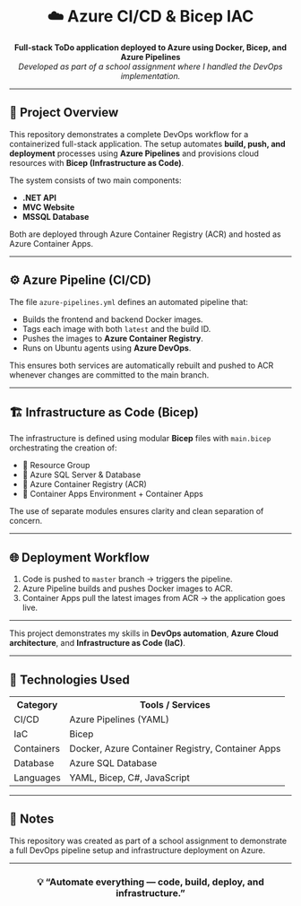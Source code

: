 <h1 align="center">☁️ Azure CI/CD & Bicep IAC</h1>

<p align="center">
  <strong>Full-stack ToDo application deployed to Azure using Docker, Bicep, and Azure Pipelines</strong><br>
  <em>Developed as part of a school assignment where I handled the DevOps implementation.</em>
</p>

---

<h2>📘 Project Overview</h2>

<p>
This repository demonstrates a complete DevOps workflow for a containerized full-stack application.
The setup automates <strong>build, push, and deployment</strong> processes using <strong>Azure Pipelines</strong> and provisions cloud resources with <strong>Bicep (Infrastructure as Code)</strong>.
</p>

<p>
The system consists of two main components:
<ul>
  <li><strong>.NET API</strong></li>
  <li><strong>MVC Website</strong></li>
  <li><strong>MSSQL Database</strong></li>
</ul>
Both are deployed through Azure Container Registry (ACR) and hosted as Azure Container Apps.
</p>

---

<h2>⚙️ Azure Pipeline (CI/CD)</h2>

<p>
The file <code>azure-pipelines.yml</code> defines an automated pipeline that:
</p>

<ul>
  <li>Builds the frontend and backend Docker images.</li>
  <li>Tags each image with both <code>latest</code> and the build ID.</li>
  <li>Pushes the images to <strong>Azure Container Registry</strong>.</li>
  <li>Runs on Ubuntu agents using <strong>Azure DevOps</strong>.</li>
</ul>

<p>
This ensures both services are automatically rebuilt and pushed to ACR whenever changes are committed to the main branch.
</p>

---

<h2>🏗️ Infrastructure as Code (Bicep)</h2>

<p>
The infrastructure is defined using modular <strong>Bicep</strong> files with <code>main.bicep</code> orchestrating the creation of:
</p>

<ul>
  <li>🧱 Resource Group</li>
  <li>💾 Azure SQL Server & Database</li>
  <li>🐋 Azure Container Registry (ACR)</li>
  <li>🚀 Container Apps Environment + Container Apps</li>
</ul>

<p>
The use of separate modules ensures clarity and clean separation of concern.
</p>

---

<h2>🌐 Deployment Workflow</h2>

<ol>
  <li>Code is pushed to <code>master</code> branch → triggers the pipeline.</li>
  <li>Azure Pipeline builds and pushes Docker images to ACR.</li>
  <li>Container Apps pull the latest images from ACR → the application goes live.</li>
</ol>

---

<p>
This project demonstrates my skills in <strong>DevOps automation</strong>, <strong>Azure Cloud architecture</strong>, and <strong>Infrastructure as Code (IaC)</strong>.
</p>

---

<h2>🧰 Technologies Used</h2>

<table>
  <tr><th>Category</th><th>Tools / Services</th></tr>
  <tr><td>CI/CD</td><td>Azure Pipelines (YAML)</td></tr>
  <tr><td>IaC</td><td>Bicep</td></tr>
  <tr><td>Containers</td><td>Docker, Azure Container Registry, Container Apps</td></tr>
  <tr><td>Database</td><td>Azure SQL Database</td></tr>
  <tr><td>Languages</td><td>YAML, Bicep, C#, JavaScript</td></tr>
</table>

---

<h2>📄 Notes</h2>

<p>
This repository was created as part of a school assignment to demonstrate a full DevOps pipeline setup and infrastructure deployment on Azure.
</p>

---

<h3 align="center">💡 “Automate everything — code, build, deploy, and infrastructure.”</h3>
